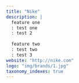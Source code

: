 ```yaml
---
title: "Nike"
description: |
  feature one
  : test one
  : test 2
  
  feature two
  : test two
  : test 3
website: "http://nike.com"
logo: "img/brands/1.jpg"
taxonomy_indexes: true
---
```

